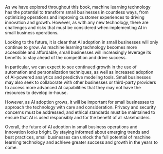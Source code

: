 
As we have explored throughout this book, machine learning technology has the potential to transform small businesses in countless ways, from optimizing operations and improving customer experiences to driving innovation and growth. However, as with any new technology, there are challenges and risks that must be considered when implementing AI in small business operations.

Looking to the future, it is clear that AI adoption in small businesses will only continue to grow. As machine learning technology becomes more accessible and affordable, small businesses will increasingly leverage its benefits to stay ahead of the competition and drive success.

In particular, we can expect to see continued growth in the use of automation and personalization techniques, as well as increased adoption of AI-powered analytics and predictive modeling tools. Small businesses may also seek to collaborate with other businesses or third-party providers to access more advanced AI capabilities that they may not have the resources to develop in-house.

However, as AI adoption grows, it will be important for small businesses to approach the technology with care and consideration. Privacy and security concerns must be addressed, and ethical standards must be maintained to ensure that AI is used responsibly and for the benefit of all stakeholders.

Overall, the future of AI adoption in small business operations and innovation looks bright. By staying informed about emerging trends and best practices, small businesses can unlock the full potential of machine learning technology and achieve greater success and growth in the years to come.
